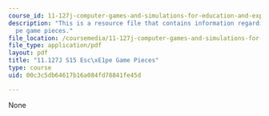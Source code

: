 ```yaml
---
course_id: 11-127j-computer-games-and-simulations-for-education-and-exploration-spring-2015
description: "This is a resource file that contains information regarding esc\xE1\
  pe game pieces."
file_location: /coursemedia/11-127j-computer-games-and-simulations-for-education-and-exploration-spring-2015/00c3c5db64617b16a084fd78841fe45d_MIT11_127JS15_Esc_pieces.pdf
file_type: application/pdf
layout: pdf
title: "11.127J S15 Esc\xE1pe Game Pieces"
type: course
uid: 00c3c5db64617b16a084fd78841fe45d

---
```

None